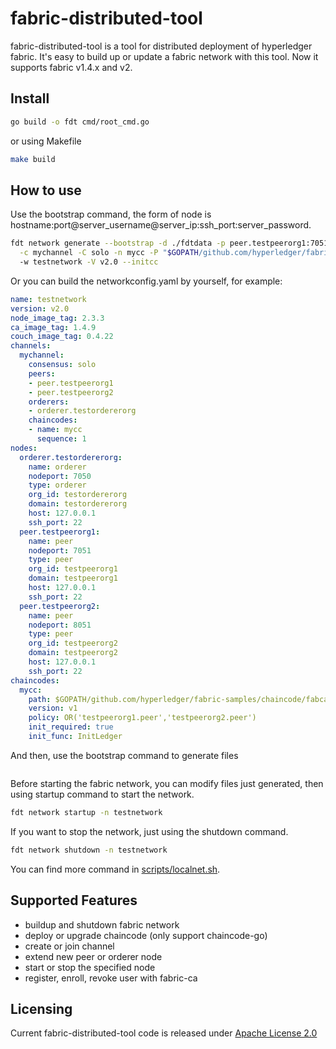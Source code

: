 # fabric-distributed-tool
fabric-distributed-tool is a tool for distributed deployment of hyperledger fabric. It's easy to build up or update a fabric network with this tool. Now it supports fabric v1.4.x and v2.
## Install
~~~bash
go build -o fdt cmd/root_cmd.go
~~~
or using Makefile
~~~bash
make build
~~~
## How to use
Use the bootstrap command, the form of node is hostname:port@server_username@server_ip:ssh_port:server_password.
~~~bash
fdt network generate --bootstrap -d ./fdtdata -p peer.testpeerorg1:7051@@127.0.0.1:22: -p peer.testpeerorg2:8051@@127.0.0.1:22: -o orderer.testordererorg:7050@@127.0.0.1:22: \
  -c mychannel -C solo -n mycc -P "$GOPATH/github.com/hyperledger/fabric-samples/chaincode/fabcar/go" -v v1 -r "OR('testpeerorg1.peer','testpeerorg2.peer')" -f "InitLedger" \ 
  -w testnetwork -V v2.0 --initcc
~~~
Or you can build the networkconfig.yaml by yourself, for example:
~~~yaml
name: testnetwork
version: v2.0
node_image_tag: 2.3.3
ca_image_tag: 1.4.9
couch_image_tag: 0.4.22
channels:
  mychannel:
    consensus: solo
    peers:
    - peer.testpeerorg1
    - peer.testpeerorg2
    orderers:
    - orderer.testordererorg
    chaincodes:
    - name: mycc
      sequence: 1
nodes:
  orderer.testordererorg:
    name: orderer
    nodeport: 7050
    type: orderer
    org_id: testordererorg
    domain: testordererorg
    host: 127.0.0.1
    ssh_port: 22
  peer.testpeerorg1:
    name: peer
    nodeport: 7051
    type: peer
    org_id: testpeerorg1
    domain: testpeerorg1
    host: 127.0.0.1
    ssh_port: 22
  peer.testpeerorg2:
    name: peer
    nodeport: 8051
    type: peer
    org_id: testpeerorg2
    domain: testpeerorg2
    host: 127.0.0.1
    ssh_port: 22
chaincodes:
  mycc:
    path: $GOPATH/github.com/hyperledger/fabric-samples/chaincode/fabcar/go
    version: v1
    policy: OR('testpeerorg1.peer','testpeerorg2.peer')
    init_required: true
    init_func: InitLedger
~~~
And then, use the bootstrap command to generate files
~~~bash

~~~
Before starting the fabric network, you can modify files just generated, then using startup command to start the network.
~~~bash
fdt network startup -n testnetwork
~~~
If you want to stop the network, just using the shutdown command.
~~~bash
fdt network shutdown -n testnetwork
~~~
You can find more command in [scripts/localnet.sh](https://github.com/wjbbig/fabric-distributed-tool/blob/master/scripts/localnet.sh).

## Supported Features
* buildup and shutdown fabric network
* deploy or upgrade chaincode (only support chaincode-go)
* create or join channel
* extend new peer or orderer node
* start or stop the specified node
* register, enroll, revoke user with fabric-ca

## Licensing
Current fabric-distributed-tool code is released under [Apache License 2.0]( http://www.apache.org/licenses/)